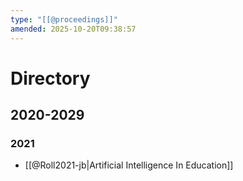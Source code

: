 ```yaml
---
type: "[[@proceedings]]"
amended: 2025-10-20T09:38:57
---
```


# Directory
## 2020-2029
### 2021
- [[@Roll2021-jb|Artificial Intelligence In Education]]
